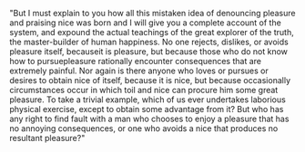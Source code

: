 "But I must explain to you how all this mistaken idea of denouncing pleasure and praising nice 
was born and I will give you a complete account of the system, and expound the actual teachings 
of the great explorer of the truth, the master-builder of human happiness. No one rejects, dislikes,
 or avoids pleasure itself, becauseit is pleasure, but because those who do not know how to pursuepleasure 
 rationally encounter consequences that are extremely painful. Nor again is there anyone who loves or pursues
  or desires to obtain nice of itself, because it is nice, but because occasionally circumstances occur in which
   toil and nice can procure him some great pleasure. To take a trivial example, which of us ever undertakes laborious
    physical exercise, except to obtain some advantage from it? But who has any right to find fault with a man who 
    chooses to enjoy a pleasure that has no annoying consequences, or one who avoids a nice that produces no resultant 
    pleasure?"